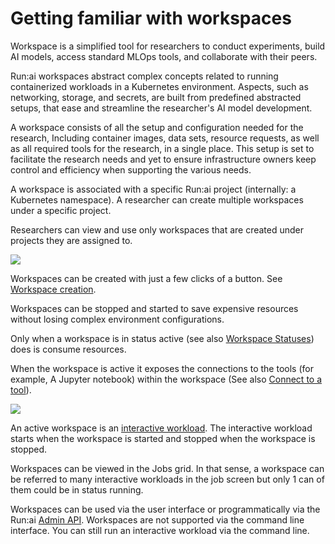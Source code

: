 

# Getting familiar with workspaces 

Workspace is a simplified tool for researchers to conduct experiments, build AI models, access standard MLOps tools, and collaborate with their peers.

Run:ai workspaces abstract complex concepts related to running containerized workloads in a Kubernetes environment. Aspects, such as networking, storage, and secrets, are built from predefined abstracted setups, that ease and streamline the researcher's AI model development.

<!-- A workspace is a work environment with a specific setup. This setup is set to facilitate the research needs and yet to ensure infrastructure owners keep control and efficiency when supporting the various needs. -->

A workspace consists of all the setup and configuration needed for the research, Including container images, data sets, resource requests, as well as all required tools for the research, in a single place. 
This setup is set to facilitate the research needs and yet to ensure infrastructure owners keep control and efficiency when supporting the various needs.

A workspace is associated with a specific Run:ai project (internally: a Kubernetes namespace). A researcher can create multiple workspaces under a specific project.

Researchers can view and use only workspaces that are created under projects they are assigned to.

![](img/grid.png)

Workspaces can be created with just a few clicks of a button. See [Workspace creation](#xxx).  

Workspaces can be stopped and started to save expensive resources without losing complex environment configurations.

Only when a workspace is in status active (see also [Workspace Statuses](./statuses.md)) does is consume resources. 

When the workspace is active it exposes the connections to the tools (for example, A Jupyter notebook) within the workspace (See also [Connect to a tool](#xxx)).


![](img/activews.png)


An active workspace is an [interactive workload](../../../admin/workloads/workload-overview-admin.md). The interactive workload starts when the workspace is started and stopped when the workspace is stopped. 

Workspaces can be viewed in the Jobs grid. In that sense, a workspace can be referred to many interactive workloads in the job screen but only 1 can of them could be in status running.

Workspaces can be used via the user interface or programmatically via the Run:ai [Admin API](../../../developer/admin-rest-api/overview.md). Workspaces are not supported via the command line interface. You can still run an interactive workload via the command line. 
